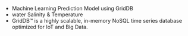 * Machine Learning Prediction Model using GridDB
* water Salinity & Temperature
* GridDB™ is a highly scalable, in-memory NoSQL time series database optimized for IoT and Big Data.
